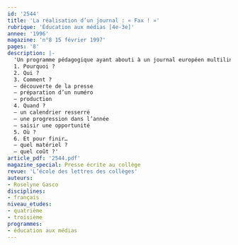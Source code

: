 ```yaml
---
id: '2544'
title: 'La réalisation d’un journal : « Fax ! »'
rubrique: 'Éducation aux médias [4e-3e]'
annee: '1996'
magazine: 'n°8 15 février 1997'
pages: '8'
description: |-
  'Un programme pédagogique ayant abouti à un journal européen multilingue…
  1. Pourquoi ?
  2. Qui ?
  3. Comment ?
  – découverte de la presse
  – préparation d’un numéro
  – production
  4. Quand ?
  – un calendrier resserré
  – une progression dans l’année
  – saisir une opportunité
  5. Où ?
  6. Et pour finir…
  – quel matériel ?
  – quel coût ?'
article_pdf: '2544.pdf'
magazine_special: Presse écrite au collège
revue: 'L’école des lettres des collèges'
auteurs:
- Roselyne Gasco
disciplines:
- français
niveau_etudes:
- quatrième
- troisième
programmes:
- éducation aux médias
---
```

